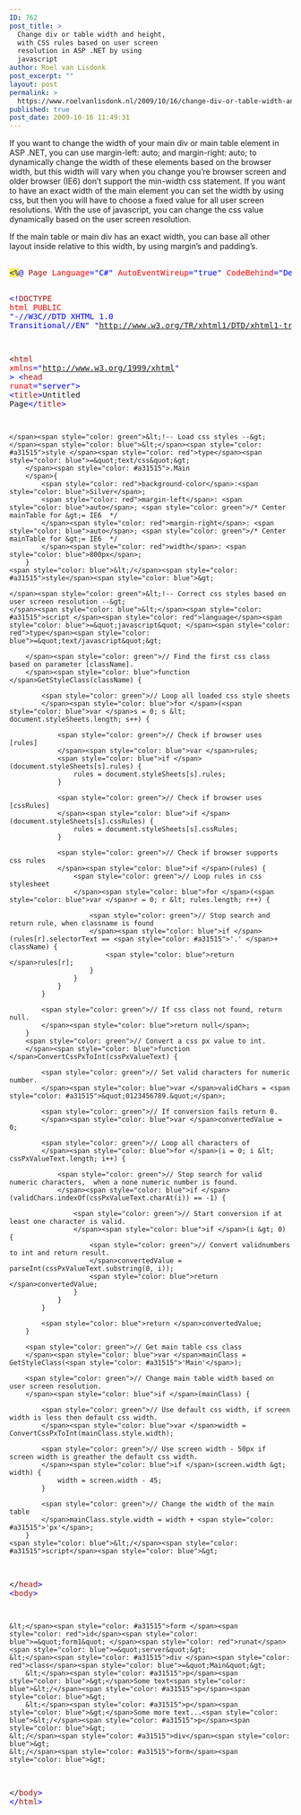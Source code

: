 ```yaml
---
ID: 762
post_title: >
  Change div or table width and height,
  with CSS rules based on user screen
  resolution in ASP .NET by using
  javascript
author: Roel van Lisdonk
post_excerpt: ""
layout: post
permalink: >
  https://www.roelvanlisdonk.nl/2009/10/16/change-div-or-table-width-and-height-with-css-rules-based-on-user-screen-resolution-in-asp-net-by-using-javascript/
published: true
post_date: 2009-10-16 11:49:31
---
```

<p>If you want to change the width of your main div or main table element in ASP .NET, you can use margin-left: auto; and margin-right: auto; to dynamically change the width of these elements based on the browser width, but this width will vary when you change you’re browser screen and older browser (IE6) don’t support the min-width css statement. If you want to have an exact width of the main element you can set the width by using css, but then you will have to choose a fixed value for all user screen resolutions. With the use of javascript, you can change the css value dynamically based on the user screen resolution.</p>  <p>If the main table or main div has an exact width, you can base all other layout inside relative to this width, by using margin’s and padding’s.   <br />    <br /></p>  <pre class="code"><span style="background: #ffee62">&lt;%</span><span style="color: blue">@ </span><span style="color: #a31515">Page </span><span style="color: red">Language</span><span style="color: blue">=&quot;C#&quot; </span><span style="color: red">AutoEventWireup</span><span style="color: blue">=&quot;true&quot; </span><span style="color: red">CodeBehind</span><span style="color: blue">=&quot;Default.aspx.cs&quot; </span><span style="color: red">Inherits</span><span style="color: blue">=&quot;Rvl.HelperTools.Website._Default&quot; </span><span style="background: #ffee62">%&gt;

</span><span style="color: blue">&lt;!</span><span style="color: #a31515">DOCTYPE </span><span style="color: red">html PUBLIC </span><span style="color: blue">&quot;-//W3C//DTD XHTML 1.0 Transitional//EN&quot; &quot;http://www.w3.org/TR/xhtml1/DTD/xhtml1-transitional.dtd&quot;&gt;

&lt;</span><span style="color: #a31515">html </span><span style="color: red">xmlns</span><span style="color: blue">=&quot;http://www.w3.org/1999/xhtml&quot; &gt;
&lt;</span><span style="color: #a31515">head </span><span style="color: red">runat</span><span style="color: blue">=&quot;server&quot;&gt;
    &lt;</span><span style="color: #a31515">title</span><span style="color: blue">&gt;</span>Untitled Page<span style="color: blue">&lt;/</span><span style="color: #a31515">title</span><span style="color: blue">&gt;

    </span><span style="color: green">&lt;!-- Load css styles --&gt;
    </span><span style="color: blue">&lt;</span><span style="color: #a31515">style </span><span style="color: red">type</span><span style="color: blue">=&quot;text/css&quot;&gt;
        </span><span style="color: #a31515">.Main
        </span>{
            <span style="color: red">background-color</span>:<span style="color: blue">Silver</span>;
            <span style="color: red">margin-left</span>: <span style="color: blue">auto</span>; <span style="color: green">/* Center mainTable for &gt;= IE6  */
            </span><span style="color: red">margin-right</span>: <span style="color: blue">auto</span>; <span style="color: green">/* Center mainTable for &gt;= IE6  */
            </span><span style="color: red">width</span>: <span style="color: blue">800px</span>;
        }
    <span style="color: blue">&lt;/</span><span style="color: #a31515">style</span><span style="color: blue">&gt;

    </span><span style="color: green">&lt;!-- Correct css styles based on user screen resolution --&gt;
    </span><span style="color: blue">&lt;</span><span style="color: #a31515">script </span><span style="color: red">language</span><span style="color: blue">=&quot;javascript&quot; </span><span style="color: red">type</span><span style="color: blue">=&quot;text/javascript&quot;&gt;

        </span><span style="color: green">// Find the first css class based on parameter [className].
        </span><span style="color: blue">function </span>GetStyleClass(className) {

            <span style="color: green">// Loop all loaded css style sheets
            </span><span style="color: blue">for </span>(<span style="color: blue">var </span>s = 0; s &lt; document.styleSheets.length; s++) {

                <span style="color: green">// Check if browser uses [rules]
                </span><span style="color: blue">var </span>rules;
                <span style="color: blue">if </span>(document.styleSheets[s].rules) {
                    rules = document.styleSheets[s].rules;
                }

                <span style="color: green">// Check if browser uses [cssRules]
                </span><span style="color: blue">if </span>(document.styleSheets[s].cssRules) {
                    rules = document.styleSheets[s].cssRules;
                }

                <span style="color: green">// Check if browser supports css rules
                </span><span style="color: blue">if </span>(rules) {
                    <span style="color: green">// Loop rules in css stylesheet
                    </span><span style="color: blue">for </span>(<span style="color: blue">var </span>r = 0; r &lt; rules.length; r++) {

                        <span style="color: green">// Stop search and return rule, when classname is found
                        </span><span style="color: blue">if </span>(rules[r].selectorText == <span style="color: #a31515">'.' </span>+ className) {
                            <span style="color: blue">return </span>rules[r];
                        }
                    }
                }
            }

            <span style="color: green">// If css class not found, return null.
            </span><span style="color: blue">return null</span>;
        }
        <span style="color: green">// Convert a css px value to int.
        </span><span style="color: blue">function </span>ConvertCssPxToInt(cssPxValueText) {

            <span style="color: green">// Set valid characters for numeric number.
            </span><span style="color: blue">var </span>validChars = <span style="color: #a31515">&quot;0123456789.&quot;</span>;

            <span style="color: green">// If conversion fails return 0.
            </span><span style="color: blue">var </span>convertedValue = 0;

            <span style="color: green">// Loop all characters of
            </span><span style="color: blue">for </span>(i = 0; i &lt; cssPxValueText.length; i++) {

                <span style="color: green">// Stop search for valid numeric characters,  when a none numeric number is found.
                </span><span style="color: blue">if </span>(validChars.indexOf(cssPxValueText.charAt(i)) == -1) {

                    <span style="color: green">// Start conversion if at least one character is valid.
                    </span><span style="color: blue">if </span>(i &gt; 0) {
                        <span style="color: green">// Convert validnumbers to int and return result.
                        </span>convertedValue = parseInt(cssPxValueText.substring(0, i));
                        <span style="color: blue">return </span>convertedValue;
                    }
                }
            }

            <span style="color: blue">return </span>convertedValue;
        }

        <span style="color: green">// Get main table css class
        </span><span style="color: blue">var </span>mainClass = GetStyleClass(<span style="color: #a31515">'Main'</span>);

        <span style="color: green">// Change main table width based on user screen resolution.
        </span><span style="color: blue">if </span>(mainClass) {

            <span style="color: green">// Use default css width, if screen width is less then default css width.
            </span><span style="color: blue">var </span>width = ConvertCssPxToInt(mainClass.style.width);

            <span style="color: green">// Use screen width - 50px if screen width is greather the default css width.
            </span><span style="color: blue">if </span>(screen.width &gt; width) {
                width = screen.width - 45;
            }

            <span style="color: green">// Change the width of the main table
            </span>mainClass.style.width = width + <span style="color: #a31515">'px'</span>;
        }
    <span style="color: blue">&lt;/</span><span style="color: #a31515">script</span><span style="color: blue">&gt;
&lt;/</span><span style="color: #a31515">head</span><span style="color: blue">&gt;
&lt;</span><span style="color: #a31515">body</span><span style="color: blue">&gt;

    &lt;</span><span style="color: #a31515">form </span><span style="color: red">id</span><span style="color: blue">=&quot;form1&quot; </span><span style="color: red">runat</span><span style="color: blue">=&quot;server&quot;&gt;
    &lt;</span><span style="color: #a31515">div </span><span style="color: red">class</span><span style="color: blue">=&quot;Main&quot;&gt;
        &lt;</span><span style="color: #a31515">p</span><span style="color: blue">&gt;</span>Some text<span style="color: blue">&lt;/</span><span style="color: #a31515">p</span><span style="color: blue">&gt;
        &lt;</span><span style="color: #a31515">p</span><span style="color: blue">&gt;</span>Some more text...<span style="color: blue">&lt;/</span><span style="color: #a31515">p</span><span style="color: blue">&gt;
    &lt;/</span><span style="color: #a31515">div</span><span style="color: blue">&gt;
    &lt;/</span><span style="color: #a31515">form</span><span style="color: blue">&gt;
&lt;/</span><span style="color: #a31515">body</span><span style="color: blue">&gt;
&lt;/</span><span style="color: #a31515">html</span><span style="color: blue">&gt;
</span></pre>
<a href="http://11011.net/software/vspaste"></a>